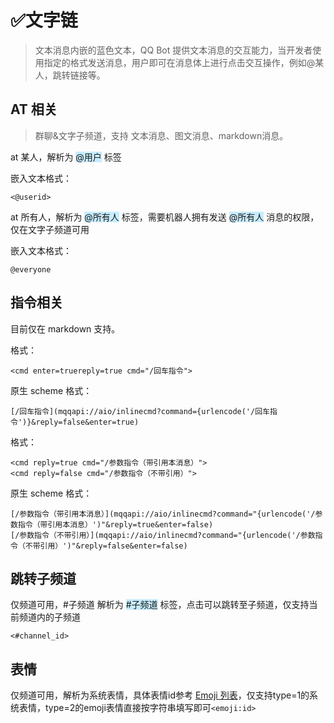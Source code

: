 # ✅文字链

> 文本消息内嵌的蓝色文本，QQ Bot 提供文本消息的交互能力，当开发者使用指定的格式发送消息，用户即可在消息体上进行点击交互操作，例如@某人，跳转链接等。

## AT 相关

> 群聊&文字子频道，支持 文本消息、图文消息、markdown消息。

at 某人，解析为 <font style="background: #C7ECFF">@用户</font> 标签

嵌入文本格式：

`<@userid>`

at 所有人，解析为 <font style="background: #C7ECFF">@所有人</font> 标签，需要机器人拥有发送 <font style="background: #C7ECFF">@所有人</font> 消息的权限，仅在文字子频道可用

嵌入文本格式：

`@everyone`

## 指令相关

目前仅在 markdown 支持。

格式：

`<cmd enter=truereply=true cmd="/回车指令">`

原生 scheme 格式：

`[/回车指令](mqqapi://aio/inlinecmd?command={urlencode('/回车指令')}&reply=false&enter=true)`

格式：

```
<cmd reply=true cmd="/参数指令（带引用本消息）">
<cmd reply=false cmd="/参数指令（不带引用）">
```

原生 scheme 格式：

```
[/参数指令（带引用本消息）](mqqapi://aio/inlinecmd?command="{urlencode('/参数指令（带引用本消息）')"&reply=true&enter=false) 
[/参数指令（不带引用）](mqqapi://aio/inlinecmd?command="{urlencode('/参数指令（不带引用）')"&reply=false&enter=false) 
```

## 跳转子频道

仅频道可用，#子频道 解析为 <font style="background: #C7ECFF">#子频道</font> 标签，点击可以跳转至子频道，仅支持当前频道内的子频道

`<#channel_id>`

## 表情

仅频道可用，解析为系统表情，具体表情id参考 [Emoji 列表](../../../openapi/emoji/model.md#Emoji%20列表)，仅支持type=1的系统表情，type=2的emoji表情直接按字符串填写即可`<emoji:id>`
